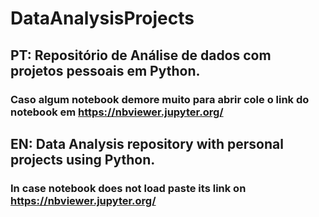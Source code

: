 # DataAnalysisProjects

## PT: Repositório de Análise de dados com projetos pessoais em Python.
### Caso algum notebook demore muito para abrir cole o link do notebook em https://nbviewer.jupyter.org/

## EN: Data Analysis repository with personal projects using Python.  
### In case notebook does not load paste its link on https://nbviewer.jupyter.org/

